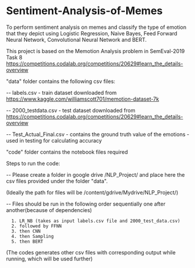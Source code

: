 # Sentiment-Analysis-of-Memes

To perform sentiment analysis on memes and classify the type of emotion that they depict using Logistic Regression, Naive Bayes, Feed Forward Neural Network,
Convolutional Neural Network and BERT. 

This project is based on the Memotion Analysis problem in SemEval-2019 Task 8 https://competitions.codalab.org/competitions/20629#learn_the_details-overview 


"data" folder contains the following csv files: 

  -- labels.csv - train dataset downloaded from https://www.kaggle.com/williamscott701/memotion-dataset-7k 
  
  -- 2000_testdata.csv - test dataset downloaded from https://competitions.codalab.org/competitions/20629#learn_the_details-overview 
  
  -- Test_Actual_Final.csv - contains the ground truth value of the emotions - used in testing for calculating accuracy

"code" folder contains the notebook files required 

Steps to run the code:

-- Please create a folder in google drive /NLP_Project/ and place here the csv files provided under the folder "data".

(Ideally the path for files will be /content/gdrive/Mydrive/NLP_Project/)

-- Files should be run in the following order sequentially one after another(because of dependencies) 

      1. LR_NB (takes as input labels.csv file and 2000_test_data.csv)
      2. followed by FFNN
      3. then CNN
      4. then Sampling
      5. then BERT

(The codes generates other csv files with corresponding output while running, which will be used further)




